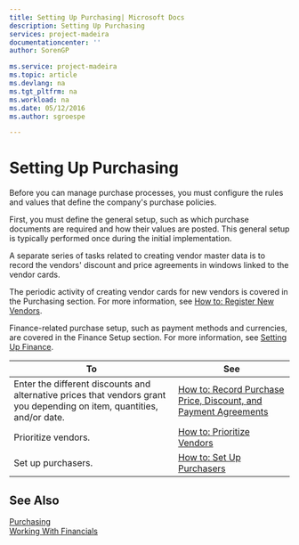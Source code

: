 ```yaml
---
title: Setting Up Purchasing| Microsoft Docs
description: Setting Up Purchasing
services: project-madeira
documentationcenter: ''
author: SorenGP

ms.service: project-madeira
ms.topic: article
ms.devlang: na
ms.tgt_pltfrm: na
ms.workload: na
ms.date: 05/12/2016
ms.author: sgroespe

---
```

# Setting Up Purchasing
Before you can manage purchase processes, you must configure the rules and values that define the company's purchase policies.

First, you must define the general setup, such as which purchase documents are required and how their values are posted. This general setup is typically performed once during the initial implementation.

A separate series of tasks related to creating vendor master data is to record the vendors' discount and price agreements in windows linked to the vendor cards.

The periodic activity of creating vendor cards for new vendors is covered in the Purchasing section. For more information, see [How to: Register New Vendors](purchasing-how-register-new-vendors.md).

Finance-related purchase setup, such as payment methods and currencies, are covered in the Finance Setup section. For more information, see [Setting Up Finance](finance-setup-finance.md).

| To | See |
| --- | --- |
| Enter the different discounts and alternative prices that vendors grant you depending on item, quantities, and/or date. |[How to: Record Purchase Price, Discount, and Payment Agreements](purchasing-how-record-purchase-price-discount-payment-agreements.md) |
| Prioritize vendors. |[How to: Prioritize Vendors](purchasing-how-prioritize-vendors.md) |
| Set up purchasers. |[How to: Set Up Purchasers](purchasing-how-setup-purchasers.md) |

## See Also
[Purchasing](purchasing-manage-purchasing.md)  
[Working With Financials](ui-work-product.md)

